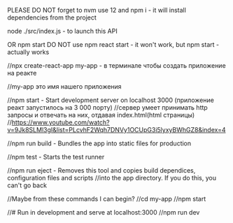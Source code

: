 



PLEASE DO NOT forget to nvm use 12 and npm i - it will install dependencies from the project


node ./src/index.js - to launch this API

OR
npm start
DO NOT use npm react start - it won't work, but npm start - actually works


//npx create-react-app my-app - в терминале чтобы создать приложение на реакте

//my-app это имя нашего приложения

//npm start - Start development server on localhost 3000 (приложение реакт запустилось на 3 000 порту)
//сервер умеет принимать http запросы и отвечать на них, отдавая index.html(html страницы)
//https://www.youtube.com/watch?v=9Jk8SLMl3gI&list=PLcvhF2Wqh7DNVy1OCUpG3i5lyxyBWhGZ8&index=4

//npm run build - Bundles the app into static files for production

//npm test - Starts the test runner

//npm run eject - Removes this tool and copies build dependices, configuration files and scripts
//into the app directory. If you do this, you can't go back


//Maybe from these commands I can begin?
//cd my-app
//npm start

//# Run in development and serve at localhost:3000
//npm run dev